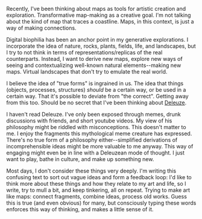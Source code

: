 Recently, I've been thinking about maps as tools for artistic creation and exploration. Transformative map-making as a creative goal. I'm not talking about the kind of map that traces a coastline. Maps, in this context, is just a way of making connections.

Digital biophilia has been an anchor point in my generative explorations. I incorporate the idea of nature, rocks, plants, fields, life, and landscapes, but I try to not think in terms of representations/replicas of the real counterparts. Instead, I want to derive new maps, explore new ways of seeing and contextualizing well-known natural elements--making new maps. Virtual landscapes that don't try to emulate the real world. 

I believe the idea of "true forms" is ingrained in us. The idea that things (objects, processes, structures) *should* be a certain way, or be used in a certain way. That it's possible to deviate from "the correct". Getting away from this too. Should be no secret that I've been thinking about [Deleuze](https://www.youtube.com/watch?v=iDVKrbM5MIQ).

I haven't read Deleuze. I've only been exposed through memes, drunk discussions with friends, and short youtube videos. My view of his philosophy might be riddled with misconceptions. This doesn't matter to me. I enjoy the fragments this mythological meme creature has expressed. There's no true form of a philosophy either--simplified derivations of incomprehensible ideas might be more valuable to me anyway. This way of engaging might even be in line with a Deleuzean mode of thought. I just want to play, bathe in culture, and make up something new.

Most days, I don't consider these things very deeply. I'm writing this confusing text to sort out vague ideas and form a feedback loop: I'd like to think more about these things and how they relate to my art and life, so I write, try to mull a bit, and keep tinkering, all on repeat. Trying to make art like maps: connect fragments, combine ideas, process old works. Guess this is true (and even obvious) for many, but consciously typing these words enforces this way of thinking, and makes a little sense of it.